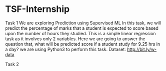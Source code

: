 # TSF-Internship

Task 1
We are exploring Prediction using Supervised ML In this task, we will predict the percentage of marks that a student is expected to score based upon the number of hours they studied. This is a simple linear regression task as it involves only 2 variables.
Here we are going to answer the question that,
what will be predicted score if a student study for 9.25 hrs in a day?
we are using Python3 to perform this task.
Dataset: http://bit.ly/w-data

Task 2

